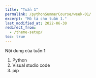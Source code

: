 ```yaml
---
title: "Tuần 1"
permalink: /pythonSummerCourse/week-01/
excerpt: "Mô tả cho tuần 1."
last_modified_at: 2022-06-30
redirect_from:
  - /theme-setup/
toc: true
---
```


Nội dung của tuần 1

1. Python
2. Visual studio code
3. pip
